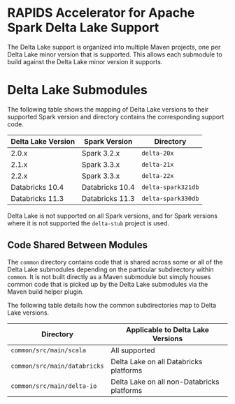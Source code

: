 # RAPIDS Accelerator for Apache Spark Delta Lake Support

The Delta Lake support is organized into multiple Maven projects, one per Delta Lake minor
version that is supported. This allows each submodule to build against the Delta Lake minor
version it supports.

# Delta Lake Submodules

The following table shows the mapping of Delta Lake versions to their supported Spark version
and directory contains the corresponding support code.

| Delta Lake Version | Spark Version   | Directory          |
|--------------------|-----------------|--------------------|
| 2.0.x              | Spark 3.2.x     | `delta-20x`        |
| 2.1.x              | Spark 3.3.x     | `delta-21x`        |
| 2.2.x              | Spark 3.3.x     | `delta-22x`        |
| Databricks 10.4    | Databricks 10.4 | `delta-spark321db` |
| Databricks 11.3    | Databricks 11.3 | `delta-spark330db` |

Delta Lake is not supported on all Spark versions, and for Spark versions where it is not
supported the `delta-stub` project is used.

## Code Shared Between Modules

The `common` directory contains code that is shared across some or all of the Delta Lake
submodules depending on the particular subdirectory within `common`. It is not built directly
as a Maven submodule but simply houses common code that is picked up by the Delta Lake
submodules via the Maven build helper plugin.

The following table details how the common subdirectories map to Delta Lake versions.

| Directory                    | Applicable to Delta Lake Versions          |
|------------------------------|--------------------------------------------|
| `common/src/main/scala`      | All supported                              |
| `common/src/main/databricks` | Delta Lake on all Databricks platforms     |
| `common/src/main/delta-io`   | Delta Lake on all non-Databricks platforms |
